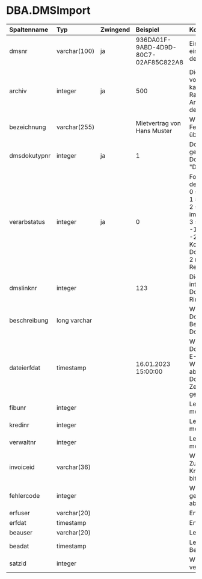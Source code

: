 # DBA.DMSImport
|Spaltenname|Typ|Zwingend|Beispiel|Kommentar|
|:----------|:--|:-------|:-------|:--------|
|dmsnr|varchar(100)|ja|936DA01F-9ABD-4D9D-80C7-02AF85C822A8|Eindeutige Identifikation eines Dokuments aus dem DMS|
|archiv|integer|ja|500|Die Archivnummer wird von Rimo R5 vergeben, kann dort jedoch im Rahmen der E-Dossier Archivstammdaten frei definiert werden|
|bezeichnung|varchar(255)||Mietvertrag von Hans Muster|Wird ins gleichnamige Feld im E-Dossier übernommen|
|dmsdokutypnr|integer|ja|1|Dokumententypnummer gemäss separater Dokumentation "Dokumententypen.xlsx"|
|verarbstatus|integer|ja|0|Folgende Status sind definiert:<br>0 = bereit zum Import<br>1 = in Arbeit<br>2 = erfolgreich importiert<br>3 = blockiert im Rimo R5<br>-1 = fehlerhafter Import<br>-2 = fehlerhafte Kontierung (nur Dokumententypen 1 und 2 resp. eingehende Rechnung/Gutschrift)|
|dmslinknr|integer||123|Die Rimo R5 eindeutige interne Nummer jedes Dokumentes. Wird durch Rimo R5 definiert|
|beschreibung|long varchar|||Wird in die Dokumenten-Beschreibung im E-Dossier übernommen|
|dateierfdat|timestamp||16.01.2023 15:00:00|Wird in das Dokumentendatum im E-Dossier übernommen. Wird das Feld nicht abgefüllt, wird ins Dokumentendatum der Zeitpunkt des Imports geschrieben|
|fibunr|integer|||Legacyfeld – wird nicht mehr aktiv verwendet|
|kredinr|integer|||Legacyfeld – wird nicht mehr aktiv verwendet|
|verwaltnr|integer|||Legacyfeld – wird nicht mehr aktiv verwendet|
|invoiceid|varchar(36)|||Wird von Rimo-intern im Zusammenhang mit dem Kredi Flow benötigt - bitte nicht abfüllen|
|fehlercode|integer|||Wird von Rimo R5 gemäss [Fehlercodeliste](/_staging%20area/fehlercodes.md) abgefüllt|
|erfuser|varchar(20)|||Erfassungsuser|
|erfdat|timestamp|||Erfassungsdatum|
|beauser|varchar(20)|||Letzer Bearbeitungsuser|
|beadat|timestamp|||Letztes Bearbeitungsdatum|
|satzid|integer|||Wird nur von Rimo R5 verwendet|
